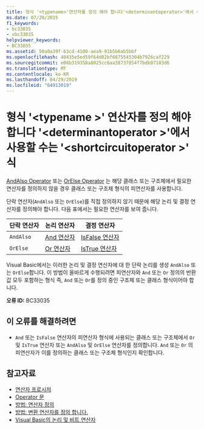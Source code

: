 ```yaml
---
title: 형식 '<typename>'연산자를 정의 해야 합니다'<determinantoperator>'에서 사용할 수는 '<shortcircuitoperator>' 식
ms.date: 07/20/2015
f1_keywords:
- bc33035
- vbc33035
helpviewer_keywords:
- BC33035
ms.assetid: 50a0a39f-63cd-4100-aea9-91b5b6ab5bbf
ms.openlocfilehash: 40435e5ed59f64d02bf6875545304b7926caf229
ms.sourcegitcommit: e08b319358a8025cc6aa38737854f7bdb87183d6
ms.translationtype: MT
ms.contentlocale: ko-KR
ms.lasthandoff: 04/29/2019
ms.locfileid: "64913019"
---
```

# <a name="type-typename-must-define-operator-determinantoperator-to-be-used-in-a-shortcircuitoperator-expression"></a>형식 '\<typename >' 연산자를 정의 해야 합니다 '\<determinantoperator >'에서 사용할 수는 '\<shortcircuitoperator >' 식
[AndAlso Operator](../../visual-basic/language-reference/operators/andalso-operator.md) 또는 [OrElse Operator](../../visual-basic/language-reference/operators/orelse-operator.md) 는 해당 클래스 또는 구조체에서 필요한 연산자를 정의하지 않을 경우 클래스 또는 구조체 형식의 피연산자를 사용합니다.  
  
 단락 연산자(`AndAlso` 또는 `OrElse`)를 직접 정의하지 않기 때문에 해당 논리 및 결정 연산자를 정의해야 합니다. 다음 표에서는 필요한 연산자를 보여 줍니다.  
  
|단락 연산자|논리 연산자|결정 연산자|  
|--------------------------------|----------------------|--------------------------|  
|`AndAlso`|[And 연산자](../../visual-basic/language-reference/operators/and-operator.md)|[IsFalse 연산자](../../visual-basic/language-reference/operators/isfalse-operator.md)|  
|`OrElse`|[Or 연산자](../../visual-basic/language-reference/operators/or-operator.md)|[IsTrue 연산자](../../visual-basic/language-reference/operators/istrue-operator.md)|  
  
 Visual Basic에서는 이러한 논리 및 결정 연산자에 대 한 단락 논리를 생성 `AndAlso` 또는 `OrElse`합니다. 이 방법이 올바르게 수행되려면 피연산자와 `And` 또는 `Or` 정의의 반환 값 모두 포함하는 형식 즉, `And` 또는 `Or`를 정의 중인 구조체 또는 클래스 형식이어야 합니다.  
  
 **오류 ID:** BC33035  
  
## <a name="to-correct-this-error"></a>이 오류를 해결하려면  
  
- `And` 또는 `IsFalse` 연산자의 피연산자 형식에 사용되는 클래스 또는 구조체에서 `Or` 및 `IsTrue` 연산자 또는 `AndAlso` 및 `OrElse` 연산자를 정의합니다. `And` 또는 `Or` 의 피연산자가 이를 정의하는 클래스 또는 구조체 형식인지 확인합니다.  
  
## <a name="see-also"></a>참고자료

- [연산자 프로시저](../../visual-basic/programming-guide/language-features/procedures/operator-procedures.md)
- [Operator 문](../../visual-basic/language-reference/statements/operator-statement.md)
- [방법: 연산자 정의](../../visual-basic/programming-guide/language-features/procedures/how-to-define-an-operator.md)
- [방법: 변환 연산자를 정의 합니다.](../../visual-basic/programming-guide/language-features/procedures/how-to-define-a-conversion-operator.md)
- [Visual Basic의 논리 및 비트 연산자](../../visual-basic/programming-guide/language-features/operators-and-expressions/logical-and-bitwise-operators.md)
